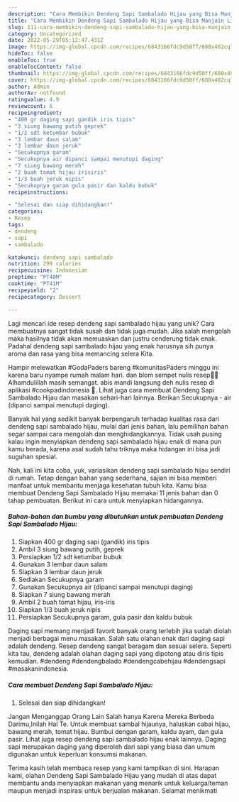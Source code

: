 ```yaml
---
description: "Cara Membikin Dendeng Sapi Sambalado Hijau yang Bisa Manjain Lidah"
title: "Cara Membikin Dendeng Sapi Sambalado Hijau yang Bisa Manjain Lidah"
slug: 111-cara-membikin-dendeng-sapi-sambalado-hijau-yang-bisa-manjain-lidah
category: Uncategorized
date: 2022-05-29T05:12:47.431Z
image: https://img-global.cpcdn.com/recipes/6843166fdc9d50ff/680x482cq70/dendeng-sapi-sambalado-hijau-foto-resep-utama.jpg
hideToc: false
enableToc: true
enableTocContent: false
thumbnail: https://img-global.cpcdn.com/recipes/6843166fdc9d50ff/680x482cq70/dendeng-sapi-sambalado-hijau-foto-resep-utama.jpg
cover: https://img-global.cpcdn.com/recipes/6843166fdc9d50ff/680x482cq70/dendeng-sapi-sambalado-hijau-foto-resep-utama.jpg
author: Admin
authorAv: notfound
ratingvalue: 4.9
reviewcount: 6
recipeingredient:
- "400 gr daging sapi gandik iris tipis"
- "3 siung bawang putih geprek"
- "1/2 sdt ketumbar bubuk"
- "3 lembar daun salam"
- "3 lembar daun jeruk"
- "Secukupnya garam"
- "Secukupnya air dipanci sampai menutupi daging"
- "7 siung bawang merah"
- "2 buah tomat hijau irisiris"
- "1/3 buah jeruk nipis"
- "Secukupnya garam gula pasir dan kaldu bubuk"
recipeinstructions:

- "Selesai dan siap dihidangkan!"
categories:
- Resep
tags:
- dendeng
- sapi
- sambalado

katakunci: dendeng sapi sambalado 
nutrition: 299 calories
recipecuisine: Indonesian
preptime: "PT40M"
cooktime: "PT41M"
recipeyield: "2"
recipecategory: Dessert

---
```





Lagi mencari ide resep dendeng sapi sambalado hijau yang unik? Cara membuatnya sangat tidak susah dan tidak juga mudah. Jika salah mengolah maka hasilnya tidak akan memuaskan dan justru cenderung tidak enak. Padahal dendeng sapi sambalado hijau yang enak harusnya sih punya aroma dan rasa yang bisa memancing selera Kita.





Hampir melewatkan #GodaPaders bareng #komunitasPaders minggu ini karena baru nyampe rumah malam hari. dan blom sempet nulis resep🤦‍♀️ Alhamdulillah masih semangat. abis mandi langsung deh nulis resep di aplikasi #cookpadindonesia 🤗. Lihat juga cara membuat Dendeng Sapi Sambalado Hijau dan masakan sehari-hari lainnya. Berikan Secukupnya - air (dipanci sampai menutupi daging).

Banyak hal yang sedikit banyak berpengaruh terhadap kualitas rasa dari dendeng sapi sambalado hijau, mulai dari jenis bahan, lalu pemilihan bahan segar sampai cara mengolah dan menghidangkannya. Tidak usah pusing kalau ingin menyiapkan dendeng sapi sambalado hijau enak di mana pun kamu berada, karena asal sudah tahu triknya maka hidangan ini bisa jadi suguhan spesial.






Nah, kali ini kita coba, yuk, variasikan dendeng sapi sambalado hijau sendiri di rumah. Tetap dengan bahan yang sederhana, sajian ini bisa memberi manfaat untuk membantu menjaga kesehatan tubuh kita. Kamu bisa membuat Dendeng Sapi Sambalado Hijau memakai 11 jenis bahan dan 0 tahap pembuatan. Berikut ini cara untuk menyiapkan hidangannya.

<!--inarticleads1-->

##### Bahan-bahan dan bumbu yang dibutuhkan untuk pembuatan Dendeng Sapi Sambalado Hijau:

1. Siapkan 400 gr daging sapi (gandik) iris tipis
1. Ambil 3 siung bawang putih, geprek
1. Persiapkan 1/2 sdt ketumbar bubuk
1. Gunakan 3 lembar daun salam
1. Siapkan 3 lembar daun jeruk
1. Sediakan Secukupnya garam
1. Gunakan Secukupnya air (dipanci sampai menutupi daging)
1. Siapkan 7 siung bawang merah
1. Ambil 2 buah tomat hijau, iris-iris
1. Siapkan 1/3 buah jeruk nipis
1. Persiapkan Secukupnya garam, gula pasir dan kaldu bubuk


Daging sapi memang menjadi favorit banyak orang terlebih jika sudah diolah menjadi berbagai menu masakan. Salah satu olahan enak dari daging sapi adalah dendeng. Resep dendeng sangat beragam dan sesuai selera. Seperti kita tau, dendeng adalah olahan daging sapi yang dipotong atau diris tipis kemudian. #dendeng #dendengbalado #dendengcabehijau #dendengsapi #masakanindonesia. 

<!--inarticleads2-->

##### Cara membuat Dendeng Sapi Sambalado Hijau:


1. Selesai dan siap dihidangkan!

Jangan Menganggap Orang Lain Salah hanya Karena Mereka Berbeda Darimu,Inilah Hal Te. Untuk membuat sambal hijaunya, haluskan cabai hijau, bawang merah, tomat hijau. Bumbui dengan garam, kaldu ayam, dan gula pasir. Lihat juga resep dendeng sapi sambalado hijau enak lainnya. Daging sapi merupakan daging yang diperoleh dari sapi yang biasa dan umum digunakan untuk keperluan konsumsi makanan. 

Terima kasih telah membaca resep yang kami tampilkan di sini. Harapan kami, olahan Dendeng Sapi Sambalado Hijau yang mudah di atas dapat membantu anda menyiapkan makanan yang menarik untuk keluarga/teman maupun menjadi inspirasi untuk berjualan makanan. Selamat menikmati
